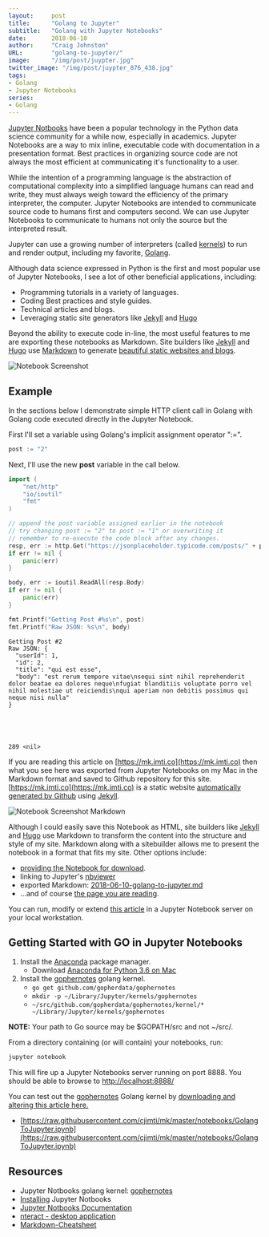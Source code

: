 ```yaml
---
layout:     post
title:      "Golang to Jupyter"
subtitle:   "Golang with Jupyter Notebooks"
date:       2018-06-10
author:     "Craig Johnston"
URL:        "golang-to-jupyter/"
image:      "/img/post/juypter.jpg"
twitter_image: "/img/post/juypter_876_438.jpg"
tags:
- Golang
- Jupyter Notebooks
series:
- Golang
---
```


[Jupyter Notbooks](http://jupyter.org/) have been a popular technology in the Python data science community for a while now, especially in academics. Jupyter Notebooks are a way to mix inline, executable code with documentation in a presentation format. Best practices in organizing source code are not always the most efficient at communicating it's functionality to a user. 

While the intention of a programming language is the abstraction of computational complexity into a simplified language humans can read and write, they must always weigh toward the efficiency of the primary interpreter, the computer. Jupyter Notebooks are intended to communicate source code to humans first and computers second. We can use Jupyter Notebooks to communicate to humans not only the source but the interpreted result.

Jupyter can use a growing number of interpreters (called [kernels](https://github.com/jupyter/jupyter/wiki/Jupyter-kernels)) to run and render output, including my favorite, [Golang](https://github.com/gopherdata/gophernotes#examples). 

Although data science expressed in Python is the first and most popular use of Jupyter Notebooks, I see a lot of other beneficial applications, including:

- Programming tutorials in a variety of languages.
- Coding Best practices and style guides.
- Technical articles and blogs.
- Leveraging static site generators like [Jekyll](https://jekyllrb.com/) and [Hugo](https://gohugo.io/)

Beyond the ability to execute code in-line, the most useful features to me are exporting these notebooks as Markdown. Site builders like [Jekyll](https://jekyllrb.com/) and [Hugo](https://gohugo.io/) use [Markdown](https://daringfireball.net/projects/markdown/syntax) to generate [beautiful static websites and blogs](https://gohugo.io/showcase/).

![Notebook Screenshot](https://mk.imti.co/images/content/GolangToJupyter-screen.png)

## Example

In the sections below I demonstrate simple HTTP client call in Golang with Golang code executed directly in the Jupyter Notebook.

First I'll set a variable using Golang's implicit assignment operator ":=".


```go
post := "2"
```

Next, I'll use the new **post** variable in the call below.


```go
import (
    "net/http"
    "io/ioutil"
    "fmt"
)

// append the post variable assigned earlier in the notebook
// try changing post := "2" to post := "1" or overwriting it
// remember to re-execute the code block after any changes.
resp, err := http.Get("https://jsonplaceholder.typicode.com/posts/" + post)
if err != nil {
    panic(err)
}

body, err := ioutil.ReadAll(resp.Body)
if err != nil {
    panic(err)
}

fmt.Printf("Getting Post #%s\n", post)
fmt.Printf("Raw JSON: %s\n", body)
```

    Getting Post #2
    Raw JSON: {
      "userId": 1,
      "id": 2,
      "title": "qui est esse",
      "body": "est rerum tempore vitae\nsequi sint nihil reprehenderit dolor beatae ea dolores neque\nfugiat blanditiis voluptate porro vel nihil molestiae ut reiciendis\nqui aperiam non debitis possimus qui neque nisi nulla"
    }





    289 <nil>



If you are reading this article on [https://mk.imti.co](https://mk.imti.co) then what you see here was exported from Jupyter Notebooks on my Mac in the Markdown format and saved to Github repository for this site. [https://mk.imti.co](https://mk.imti.co) is a static website [automatically generated by Github](https://pages.github.com/) using [Jekyll](https://jekyllrb.com/). 

![Notebook Screenshot Markdown](https://mk.imti.co/images/content/GolangToJupyter-markdown.png)

Although I could easily save this Notebook as HTML, site builders like [Jekyll](https://jekyllrb.com/) and [Hugo](https://gohugo.io/) use Markdown to transform the content into the structure and style of my site. Markdown along with a sitebuilder allows me to present the notebook in a format that fits my site. Other options include:

- [providing the Notebook for download](https://raw.githubusercontent.com/cjimti/mk/master/notebooks/GolangToJupyter.ipynb).
- linking to Jupyter's [nbviewer](https://nbviewer.jupyter.org/github/cjimti/mk/blob/master/notebooks/GolangToJupyter.ipynb)
- exported Markdown: [2018-06-10-golang-to-jupyter.md](https://github.com/cjimti/mk/blob/master/_posts/2018-06-10-golang-to-jupyter.md)
- ...and of course [the page you are reading](https://mk.imti.co/golang-to-jupyter/).

You can run, modify or extend [this article](https://mk.imti.co/notebooks/GolangToJupyter.ipynb) in a Jupyter Notebook server on your local workstation.

## Getting Started with GO in Jupyter Notebooks

1. Install the [Anaconda](https://www.anaconda.com/download/#macos) package manager.
    - Download [Anaconda for Python 3.6 on Mac](https://repo.anaconda.com/archive/Anaconda3-5.2.0-MacOSX-x86_64.pkg)
2. Install the [gophernotes](https://github.com/gopherdata/gophernotes) golang kernel.
    - `go get github.com/gopherdata/gophernotes`
    - `mkdir -p ~/Library/Jupyter/kernels/gophernotes`
    - `~/src/github.com/gopherdata/gophernotes/kernel/* ~/Library/Jupyter/kernels/gophernotes`

**NOTE:** Your path to Go source may be $GOPATH/src and not ~/src/. 

From a directory containing (or will contain) your notebooks, run:
```bash
jupyter notebook
```

This will fire up a Jupyter Notebooks server running on port 8888. You should be able to browse to [http://localhost:8888/](http://localhost:8888/)

You can test out the [gophernotes](https://github.com/gopherdata/gophernotes) Golang kernel by [downloading and altering this article here.](https://raw.githubusercontent.com/cjimti/mk/master/notebooks/GolangToJupyter.ipynb)

- [https://raw.githubusercontent.com/cjimti/mk/master/notebooks/GolangToJupyter.ipynb](https://raw.githubusercontent.com/cjimti/mk/master/notebooks/GolangToJupyter.ipynb)

## Resources

- Jupyter Notbooks golang kernel: [gophernotes](https://github.com/gopherdata/gophernotes)
- [Installing](http://jupyter.readthedocs.io/en/latest/install.html) Jupyter Notbooks
- [Jupyter Notbooks Documentation](http://jupyter.org/documentation)
- [nteract - desktop application](https://nteract.io/)
- [Markdown-Cheatsheet](https://github.com/adam-p/markdown-here/wiki/Markdown-Cheatsheet)
